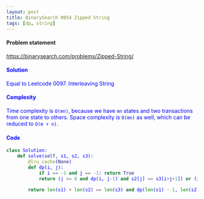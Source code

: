 ```yaml
---
layout: post
title: BinarySearch 0054 Zipped String
tags: [dp, string]
---
```


#### Problem statement

<a href="https://binarysearch.com/problems/Zipped-String/"> <font color = blue>https://binarysearch.com/problems/Zipped-String/

#### Solution
Equal to Leetcode 0097. Interleaving String

#### Complexity
Time complexity is `O(mn)`, because we have `mn` states and two transactions from one state to others. Space complexity is `O(mn)` as well, which can be reduced to `O(m + n)`.

#### Code
```python
class Solution:
    def solve(self, s1, s2, s3):
        @lru_cache(None)
        def dp(i, j):
            if i == -1 and j == -1: return True
            return (j >= 0 and dp(i, j-1) and s2[j] == s3[i+j+1]) or (i >= 0 and dp(i-1,j) and s1[i] == s3[i+j+1])
        
        return len(s1) + len(s2) == len(s3) and dp(len(s1) - 1, len(s2) - 1)
```